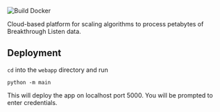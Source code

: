 
<img scr="https://github.com/UCBerkeleySETI/BL-Scale/blob/peter-dev/webapp/static/images/BL-scale-logo_dark.png?raw=true" width="100px">



![Build Docker](https://github.com/UCBerkeleySETI/BL-Scale/workflows/Build%20Docker/badge.svg)

Cloud-based platform for scaling algorithms to process petabytes of Breakthrough Listen data.

## Deployment

`cd` into the `webapp` directory and run

```
python -m main
```

This will deploy the app on localhost port 5000. You will be prompted to enter credentials.


